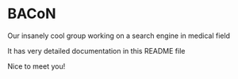 # BACoN
Our insanely cool group working on a search engine in medical field 


It has very detailed documentation in this README file

Nice to meet you!

